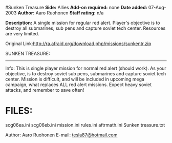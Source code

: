 #Sunken Treasure
**Side:** Allies
**Add-on required:** none
**Date added:** 07-Aug-2003
**Author:** Aaro Ruohonen
**Staff rating:** n/a

**Description:** A single mission for regular red alert. Player&apos;s objective is to destroy all submarines, sub pens and capture soviet tech center. Resources are very limited.

Original Link:http://ra.afraid.org/download.php/missions/sunkentr.zip

SUNKEN TREASURE:
*****************

Info: This is single player mission for normal red alert (should work). As your objective,
is to destroy soviet sub pens, submarines and capture soviet tech center. Mission is 
difficult, and will be included in upcoming mega campaign, what replaces ALL red alert
missions. Expect heavy soviet attacks, and remember to save often!

FILES:
=======

scg06ea.ini
scg06eb.ini
mission.ini
rules.ini
aftrmath.ini
Sunken treasure.txt

Author: Aaro Ruohonen
E-mail: tesla87@hotmail.com